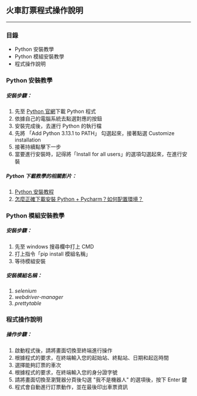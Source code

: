 ## **火車訂票程式操作說明**
---

### **目錄**
* Python 安裝教學
* Python 模組安裝教學
* 程式操作說明

### **Python 安裝教學**
##### 安裝步驟：
1. 先至 [Python 官網](https://www.python.org/downloads/)下載 Python 程式
2. 依據自己的電腦系統去點選對應的按鈕
3. 安裝完成後，去運行 Python 的執行檔
4. 先將 「Add Python 3.13.1 to PATH」 勾選起來，接著點選 Customize installation
5. 接著持續點擊下一步
6. 當要進行安裝時，記得將「Install for all users」的選項勾選起來，在進行安裝
##### Python 下載教學的相關影片：
1. [Python 安裝教程](https://reurl.cc/RLoVWZ)
2. [怎麼正確下載安裝 Python + Pycharm？如何配置環境？](https://reurl.cc/WAoZ87)


### **Python 模組安裝教學**

##### 安裝步驟：
1. 先至 windows 搜尋欄中打上 CMD
2. 打上指令「pip install 模組名稱」
3. 等待模組安裝

##### 安裝模組名稱：
1. *selenium*
2. *webdriver-manager*
3. *prettytable*

### **程式操作說明**

##### 操作步驟：
1. 啟動程式後，請將畫面切換至終端進行操作
2. 根據程式的要求，在終端輸入您的起始站、終點站、日期和起迄時間
3. 選擇能夠訂票的車次
4. 根據程式的要求，在終端輸入您的身分證字號
5. 請將畫面切換至瀏覽器分頁後勾選 "我不是機器人" 的選項後，按下 Enter 鍵
6. 程式會自動進行訂票動作，並在最後印出車票資訊
